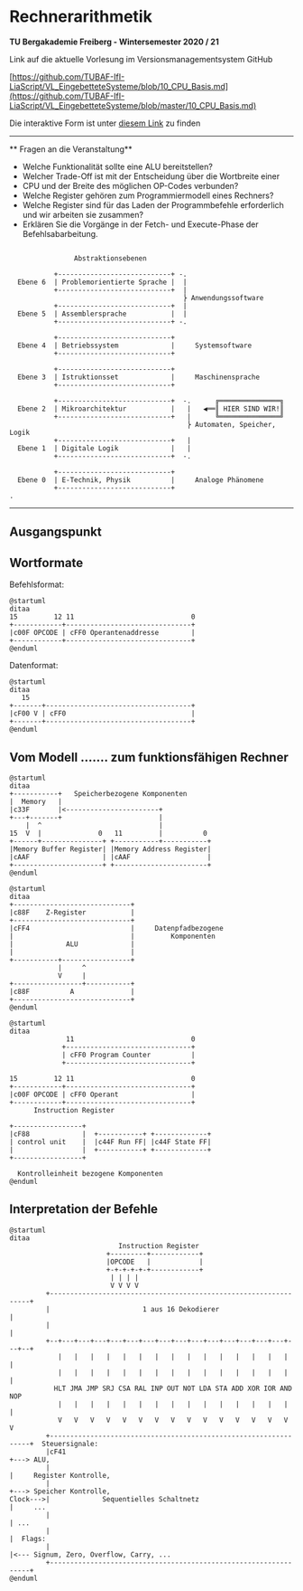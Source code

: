 <!--

author:   Sebastian Zug & André Dietrich & Fabian Bär
email:    sebastian.zug@informatik.tu-freiberg.de & andre.dietrich@informatik.tu-freiberg.de & fabian.baer@student.tu-freiberg.de
version:  0.0.2
language: de
narrator: Deutsch Female

import:  https://raw.githubusercontent.com/liascript-templates/plantUML/master/README.md

mark: <span style="background-color: @0;
                                  display: flex;
                                  width: calc(100% + 32px);
                                  margin: -16px;
                                  padding: 6px 16px 6px 16px;
                                  ">@1</span>
red:  @mark(#FF888888,@0)
blue: @mark(lightblue,@0)
gray: @mark(gray,@0)
-->

# Rechnerarithmetik

**TU Bergakademie Freiberg - Wintersemester 2020 / 21**

Link auf die aktuelle Vorlesung im Versionsmanagementsystem GitHub

[https://github.com/TUBAF-IfI-LiaScript/VL_EingebetteteSysteme/blob/10_CPU_Basis.md](https://github.com/TUBAF-IfI-LiaScript/VL_EingebetteteSysteme/blob/master/10_CPU_Basis.md)

Die interaktive Form ist unter [diesem Link](https://liascript.github.io/course/?https://raw.githubusercontent.com/TUBAF-IfI-LiaScript/VL_EingebetteteSysteme/master/10_CPU_Basis.md#1) zu finden


---------------------------------------------------------------------

** Fragen an die Veranstaltung**

+ Welche Funktionalität sollte eine ALU bereitstellen?
+ Welcher Trade-Off ist mit der Entscheidung über die Wortbreite einer
+ CPU und der Breite des möglichen OP-Codes verbunden?
+ Welche Register gehören zum Programmiermodell eines Rechners?
+ Welche Register sind für das Laden der Programmbefehle erforderlich und wir arbeiten sie zusammen?
+ Erklären Sie die Vorgänge in der Fetch- und Execute-Phase der Befehlsabarbeitung.

<!--
style="width: 80%; min-width: 420px; max-width: 720px;"
-->
```ascii

                Abstraktionsebenen

           +----------------------------+ -.
  Ebene 6  | Problemorientierte Sprache |  |
           +----------------------------+  |
                                           ⎬ Anwendungssoftware
           +----------------------------+  |
  Ebene 5  | Assemblersprache           |  |
           +----------------------------+ -.

           +----------------------------+
  Ebene 4  | Betriebssystem             |     Systemsoftware
           +----------------------------+

           +----------------------------+
  Ebene 3  | Istruktionsset             |     Maschinensprache
           +----------------------------+

           +----------------------------+  -.      ╔═══════════════╗
  Ebene 2  | Mikroarchitektur           |   |   ◀══║ HIER SIND WIR!║
           +----------------------------+   |      ╚═══════════════╝
                                            ⎬ Automaten, Speicher, Logik
           +----------------------------+   |
  Ebene 1  | Digitale Logik             |   |
           +----------------------------+  -.

           +----------------------------+
  Ebene 0  | E-Technik, Physik          |     Analoge Phänomene
           +----------------------------+                                      .
```

---------------------------------------------------------------------

## Ausgangspunkt

## Wortformate

Befehlsformat:

```text @plantUML
@startuml
ditaa
15         12 11                             0
+------------+-------------------------------+
|c00F OPCODE | cFF0 Operantenaddresse        |
+------------+-------------------------------+
@enduml
```

Datenformat:

```text @plantUML
@startuml
ditaa
   15
+-------+------------------------------------+
|cF00 V | cFF0                               |
+-------+------------------------------------+
@enduml
```

## Vom Modell ....... zum funktionsfähigen Rechner

```text @plantUML
@startuml
ditaa
+-----------+   Speicherbezogene Komponenten
|  Memory   |
|c33F       |<-----------------------+
+---+-------+                        |
    |  ^                             |
15  V  |              0   11         |          0
+------+---------------+ +-----------+-----------+
|Memory Buffer Register| |Memory Address Register|
|cAAF                  | |cAAF                   |
+----------------------+ +-----------------------+
@enduml
```

```text @plantUML
@startuml
ditaa
+-----------------------------+
|c88F    Z-Register           |
+-----------------------------+
|cFF4                         |     Datenpfadbezogene
|                             |         Komponenten
|             ALU             |
|                             |
+-----------+-----------------+
            |     ^
            V     |
+-----------------+-----------+
|c88F          A              |
+-----------------------------+
@enduml
```

```text @plantUML
@startuml
ditaa
              11                             0
             +-------------------------------+
             | cFF0 Program Counter          |
             +-------------------------------+

15         12 11                             0
+------------+-------------------------------+
|c00F OPCODE | cFF0 Operant                  |
+------------+-------------------------------+
      Instruction Register

+-----------------+
|cF88             |  +-----------+ +-------------+
| control unit    |  |c44F Run FF| |c44F State FF|
|                 |  +-----------+ +-------------+
+-----------------+

  Kontrolleinheit bezogene Komponenten
@enduml
```
## Interpretation der Befehle

```text @plantUML
@startuml
ditaa
                           Instruction Register                                                                    
                        +---------+------------+                                                                   
                        |OPCODE   |            |                                                                   
                        +-+-+-+-+-+------------+                                                                   
                         | | | |                                                                                   
                         V V V V                                                                                   
         +-----------------------------------------------------------------+                                       
         |                       1 aus 16 Dekodierer                       |                                       
         |                                                                 |                                       
         +--+---+---+---+---+---+---+---+---+---+---+---+---+---+---+---+--+                                       
            |   |   |   |   |   |   |   |   |   |   |   |   |   |   |   |                                          
            |   |   |   |   |   |   |   |   |   |   |   |   |   |   |   |                                          
           HLT JMA JMP SRJ CSA RAL INP OUT NOT LDA STA ADD XOR IOR AND NOP                                         
            |   |   |   |   |   |   |   |   |   |   |   |   |   |   |   |                                          
            V   V   V   V   V   V   V   V   V   V   V   V   V   V   V   V                                          
         +-----------------------------------------------------------------+  Steuersignale:                       
         |cF41                                                             +---> ALU,                              
         |                                                                 |     Register Kontrolle,               
         |                                                                 +---> Speicher Kontrolle,               
Clock--->|             Sequentielles Schaltnetz                            |     ...                               
         |                                                                 | ...                                   
         |                                                                 |  Flags:                               
         |                                                                 |<--- Signum, Zero, Overflow, Carry, ...
         +-----------------------------------------------------------------+                                       
@enduml
```
